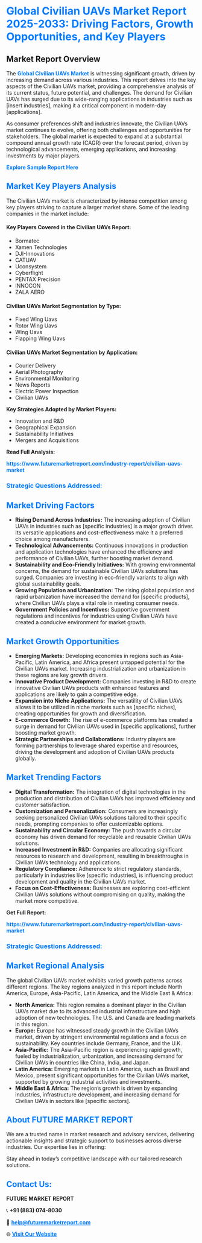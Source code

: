 <h1 style="color: #007BFF;">Global Civilian UAVs Market Report 2025-2033: Driving Factors, Growth Opportunities, and Key Players</h1>

<section id="overview">
<h2>Market Report Overview</h2>
<p>The <a href="https://www.futuremarketreport.com/industry-report/civilian-uavs-market" style="color: #007BFF; text-decoration: none;"><strong>Global Civilian UAVs Market</strong></a> is witnessing significant growth, driven by increasing demand across various industries. This report delves into the key aspects of the Civilian UAVs market, providing a comprehensive analysis of its current status, future potential, and challenges. The demand for Civilian UAVs has surged due to its wide-ranging applications in industries such as [insert industries], making it a critical component in modern-day [applications].</p>
<p>As consumer preferences shift and industries innovate, the Civilian UAVs market continues to evolve, offering both challenges and opportunities for stakeholders. The global market is expected to expand at a substantial compound annual growth rate (CAGR) over the forecast period, driven by technological advancements, emerging applications, and increasing investments by major players.</p>
</section>

<section id="overview">
<p><a href="https://www.futuremarketreport.com/request-sample/reportId=124608" style="color: #007BFF; text-decoration: none;"><strong>Explore Sample Report Here</strong></a></p>
</section>

<section id="key-players">
<h2 style="color: #007BFF;">Market Key Players Analysis</h2>
<p>The Civilian UAVs market is characterized by intense competition among key players striving to capture a larger market share. Some of the leading companies in the market include:</p>
<h4>Key Players Covered in the Civilian UAVs Report:</h4>
<ul><li>Bormatec</li><li>Xamen Technologies</li><li>DJI-Innovations</li><li>CATUAV</li><li>Uconsystem</li><li>Cyberflight</li><li>PENTAX Precision</li><li>INNOCON</li><li>ZALA AERO</li></ul>
<h4>Civilian UAVs Market Segmentation by Type:</h4>
<ul><li>Fixed Wing Uavs</li><li>Rotor Wing Uavs</li><li>Wing Uavs</li><li>Flapping Wing Uavs</li></ul>

<h4>Civilian UAVs Market Segmentation by Application:</h4>
<ul><li>Courier Delivery</li><li>Aerial Photography</li><li>Environmental Monitoring</li><li>News Reports</li><li>Electric Power Inspection</li><li>Civilian UAVs</li></ul>
<p><strong>Key Strategies Adopted by Market Players:</strong></p>
<ul>
<li>Innovation and R&D</li>
<li>Geographical Expansion</li>
<li>Sustainability Initiatives</li>
<li>Mergers and Acquisitions</li>
</ul>
</section>

<section>
<p><strong>Read Full Analysis: </strong></p><a href="https://www.futuremarketreport.com/industry-report/civilian-uavs-market" style="color: #007BFF; text-decoration: none;"><strong>https://www.futuremarketreport.com/industry-report/civilian-uavs-market</strong></a>
<h3 style="color: #007BFF;">Strategic Questions Addressed:</h3>
</section>

<section id="driving-factors">
<h2 style="color: #007BFF;">Market Driving Factors</h2>
<ul>
<li><strong>Rising Demand Across Industries:</strong> The increasing adoption of Civilian UAVs in industries such as [specific industries] is a major growth driver. Its versatile applications and cost-effectiveness make it a preferred choice among manufacturers.</li>
<li><strong>Technological Advancements:</strong> Continuous innovations in production and application technologies have enhanced the efficiency and performance of Civilian UAVs, further boosting market demand.</li>
<li><strong>Sustainability and Eco-Friendly Initiatives:</strong> With growing environmental concerns, the demand for sustainable Civilian UAVs solutions has surged. Companies are investing in eco-friendly variants to align with global sustainability goals.</li>
<li><strong>Growing Population and Urbanization:</strong> The rising global population and rapid urbanization have increased the demand for [specific products], where Civilian UAVs plays a vital role in meeting consumer needs.</li>
<li><strong>Government Policies and Incentives:</strong> Supportive government regulations and incentives for industries using Civilian UAVs have created a conducive environment for market growth.</li>
</ul>
</section>

<section id="growth-opportunities">
<h2 style="color: #007BFF;">Market Growth Opportunities</h2>
<ul>
<li><strong>Emerging Markets:</strong> Developing economies in regions such as Asia-Pacific, Latin America, and Africa present untapped potential for the Civilian UAVs market. Increasing industrialization and urbanization in these regions are key growth drivers.</li>
<li><strong>Innovative Product Development:</strong> Companies investing in R&D to create innovative Civilian UAVs products with enhanced features and applications are likely to gain a competitive edge.</li>
<li><strong>Expansion into Niche Applications:</strong> The versatility of Civilian UAVs allows it to be utilized in niche markets such as [specific niches], creating opportunities for growth and diversification.</li>
<li><strong>E-commerce Growth:</strong> The rise of e-commerce platforms has created a surge in demand for Civilian UAVs used in [specific applications], further boosting market growth.</li>
<li><strong>Strategic Partnerships and Collaborations:</strong> Industry players are forming partnerships to leverage shared expertise and resources, driving the development and adoption of Civilian UAVs products globally.</li>
</ul>
</section>

<section id="trending-factors">
<h2 style="color: #007BFF;">Market Trending Factors</h2>
<ul>
<li><strong>Digital Transformation:</strong> The integration of digital technologies in the production and distribution of Civilian UAVs has improved efficiency and customer satisfaction.</li>
<li><strong>Customization and Personalization:</strong> Consumers are increasingly seeking personalized Civilian UAVs solutions tailored to their specific needs, prompting companies to offer customizable options.</li>
<li><strong>Sustainability and Circular Economy:</strong> The push towards a circular economy has driven demand for recyclable and reusable Civilian UAVs solutions.</li>
<li><strong>Increased Investment in R&D:</strong> Companies are allocating significant resources to research and development, resulting in breakthroughs in Civilian UAVs technology and applications.</li>
<li><strong>Regulatory Compliance:</strong> Adherence to strict regulatory standards, particularly in industries like [specific industries], is influencing product development and quality in the Civilian UAVs market.</li>
<li><strong>Focus on Cost-Effectiveness:</strong> Businesses are exploring cost-efficient Civilian UAVs solutions without compromising on quality, making the market more competitive.</li>
</ul>
</section>

<section>
<p><strong>Get Full Report: </strong></p><a href="https://www.futuremarketreport.com/industry-report/civilian-uavs-market" style="color: #007BFF; text-decoration: none;"><strong>https://www.futuremarketreport.com/industry-report/civilian-uavs-market</strong></a>
<h3 style="color: #007BFF;">Strategic Questions Addressed:</h3>
</section>


<section id="regional-analysis">
<h2 style="color: #007BFF;">Market Regional Analysis</h2>
<p>The global Civilian UAVs market exhibits varied growth patterns across different regions. The key regions analyzed in this report include North America, Europe, Asia-Pacific, Latin America, and the Middle East & Africa:</p>
<ul>
<li><strong>North America:</strong> This region remains a dominant player in the Civilian UAVs market due to its advanced industrial infrastructure and high adoption of new technologies. The U.S. and Canada are leading markets in this region.</li>
<li><strong>Europe:</strong> Europe has witnessed steady growth in the Civilian UAVs market, driven by stringent environmental regulations and a focus on sustainability. Key countries include Germany, France, and the U.K.</li>
<li><strong>Asia-Pacific:</strong> The Asia-Pacific region is experiencing rapid growth, fueled by industrialization, urbanization, and increasing demand for Civilian UAVs in countries like China, India, and Japan.</li>
<li><strong>Latin America:</strong> Emerging markets in Latin America, such as Brazil and Mexico, present significant opportunities for the Civilian UAVs market, supported by growing industrial activities and investments.</li>
<li><strong>Middle East & Africa:</strong> The region’s growth is driven by expanding industries, infrastructure development, and increasing demand for Civilian UAVs in sectors like [specific sectors].</li>
</ul>
</section>

<footer>
<h2 style="color: #007BFF;">About FUTURE MARKET REPORT</h2>
<p>We are a trusted name in market research and advisory services, delivering actionable insights and strategic support to businesses across diverse industries. Our expertise lies in offering:</p>

<p>Stay ahead in today’s competitive landscape with our tailored research solutions.</p>

<h2 style="color: #007BFF;">Contact Us:</h2>
<p><strong>FUTURE MARKET REPORT</strong></p>
<p>📞 <strong>+91 (883) 074-8030</strong></p>
<p>📧 <strong><a href="mailto:help@futuremarketreport.com" style="color: #007BFF;">help@futuremarketreport.com</a></strong></p>
<p>🌐 <strong><a href="https://www.futuremarketreport.com/" style="color: #007BFF;">Visit Our Website</a></strong></p>
</footer>